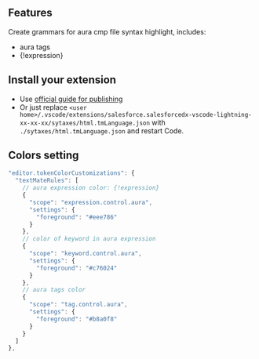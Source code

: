 ## Features

Create grammars for aura cmp file syntax highlight, includes:
* aura tags
* {!expression}

## Install your extension
* Use [official guide for publishing](https://github.com/forcedotcom/salesforcedx-vscode/blob/develop/contributing/publishing.md)
* Or just replace `<user home>/.vscode/extensions/salesforce.salesforcedx-vscode-lightning-xx-xx-xx/sytaxes/html.tmLanguage.json` with `./sytaxes/html.tmLanguage.json` and restart Code.


## Colors setting
```js
"editor.tokenColorCustomizations": {
  "textMateRules": [
    // aura expression color: {!expression}
    {
      "scope": "expression.control.aura",
      "settings": {
        "foreground": "#eee786"
      }
    },
    // color of keyword in aura expression
    {
      "scope": "keyword.control.aura",
      "settings": {
        "foreground": "#c76024"
      }
    },
    // aura tags color
    {
      "scope": "tag.control.aura",
      "settings": {
        "foreground": "#b8a0f8"
      }
    }
  ]
},
```